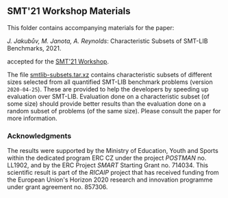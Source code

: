 ## SMT'21 Workshop Materials ##

This folder contains accompanying materials for the paper:

_J. Jakubův, M. Janota, A. Reynolds_: Characteristic Subsets of SMT-LIB Benchmarks, 2021.

accepted for the [SMT'21 Workshop](http://smt-workshop.cs.uiowa.edu/2021/).

The file
[smtlib-subsets.tar.xz](https://github.com/ai4reason/public/blob/master/SMT2021/smtlib-subsets.tar.xz?raw=true)
contains characteristic subsets of different sizes selected from all quantified
SMT-LIB benchmark problems (version `2020-04-25`).  These are provided to help the developers by
speeding up evaluation over SMT-LIB.  Evaluation done on a characteristic
subset (of some size) should provide better results than the evaluation done on
a random subset of problems (of the same size).  Please consult the paper for
more information.

### Acknowledgments ###

The results were supported by the Ministry of Education, Youth and Sports within the dedicated program ERC CZ under the project _POSTMAN_ no. LL1902, and by the ERC Project _SMART_ Starting Grant no. 714034.
This scientific result is part of the _RICAIP_ project that has received funding from the European Union's Horizon 2020 research and innovation programme under grant agreement no. 857306.

